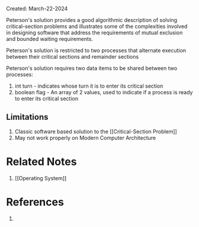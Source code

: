 Created: March-22-2024

Peterson's solution provides a good algorithmic description of solving critical-section problems and illustrates some of the complexities involved in designing software that address the requirements of mutual exclusion and bounded waiting requirements.

Peterson's solution is restricted to two processes that alternate execution between their critical sections and remainder sections

Peterson's solution requires two data items to be shared between two processes:

1. int turn - indicates whose turn it is to enter its critical section
2. boolean flag - An array of 2 values, used to indicate if a process is ready to enter its critical section
## Limitations

1. Classic software based solution to the [[Critical-Section Problem]]
2. May not work properly on Modern Computer Architecture

# Related Notes

1. [[Operating System]]
# References

1. 